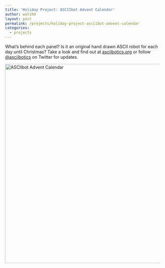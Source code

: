 ```yaml
---
title: 'Holiday Project: ASCIIbot Advent Calendar'
author: walsh9
layout: post
permalink: /projects/holiday-project-asciibot-advent-calendar
categories:
  - projects
---
```

What&#8217;s behind each panel? Is it an original hand drawn ASCII robot for each day until Christmas? Take a look and find out at [asciibotics.org][1] or follow [@asciibotics][2] on Twitter for updates.

[<img src="http://puu.sh/dlCta/d56da207cf.png" width="919" height="647" alt="ASCIIbot Advent Calendar" class="aligncenter" />][1]

 [1]: http://asciibotics.org/
 [2]: https://twitter.com/asciibotics